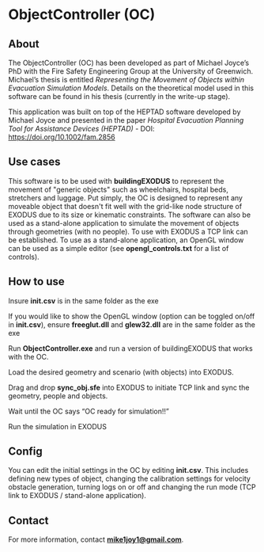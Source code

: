 # ObjectController (OC)
## About
The ObjectController (OC) has been developed as part of Michael Joyce’s PhD with the Fire Safety Engineering Group at the University of Greenwich. Michael’s thesis is entitled *Representing the Movement of Objects within Evacuation Simulation Models*. Details on the theoretical model used in this software can be found in his thesis (currently in the write-up stage).

This application was built on top of the HEPTAD software developed by Michael Joyce and presented in the paper *Hospital Evacuation Planning Tool for Assistance Devices (HEPTAD)* - DOI: https://doi.org/10.1002/fam.2856


## Use cases
This software is to be used with **buildingEXODUS** to represent the movement of "generic objects" such as wheelchairs, hospital beds, stretchers and luggage. Put simply, the OC is designed to represent any moveable object that doesn't fit well with the grid-like node structure of EXODUS due to its size or kinematic constraints. The software can also be used as a stand-alone application to simulate the movement of objects through geometries (with no people). To use with EXODUS a TCP link can be established. To use as a stand-alone application, an OpenGL window can be used as a simple editor (see **opengl_controls.txt** for a list of controls).


## How to use
Insure **init.csv** is in the same folder as the exe

If you would like to show the OpenGL window (option can be toggled on/off in **init.csv**), ensure **freeglut.dll** and **glew32.dll** are in the same folder as the exe

Run **ObjectController.exe** and run a version of buildingEXODUS that works with the OC.

Load the desired geometry and scenario (with objects) into EXODUS.

Drag and drop **sync_obj.sfe** into EXODUS to initiate TCP link and sync the geometry, people and objects.

Wait until the OC says “OC ready for simulation!!”

Run the simulation in EXODUS


## Config
You can edit the initial settings in the OC by editing **init.csv**. This includes defining new types of object, changing the calibration settings for velocity obstacle generation, turning logs on or off and changing the run mode (TCP link to EXODUS / stand-alone application).


## Contact
For more information, contact **mike1joy1@gmail.com**.
